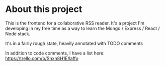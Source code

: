 # About this project

This is the frontend for a collaborative RSS reader. It's a project I'm developing in my free time as a way to learn the Mongo / Express / React / Node stack.

It's in a fairly rough state, heavily annotated with TODO comments

In addition to code comments, I have a list here: https://trello.com/b/Snxn8H1E/laffo